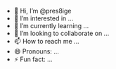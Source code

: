 - 👋 Hi, I’m @pres8ige
- 👀 I’m interested in ...
- 🌱 I’m currently learning ...
- 💞️ I’m looking to collaborate on ...
- 📫 How to reach me ...
- 😄 Pronouns: ...
- ⚡ Fun fact: ...

<!---
pres8ige/pres8ige is a ✨ special ✨ repository because its `README.md` (this file) appears on your GitHub profile.
You can click the Preview link to take a look at your changes.
--->

